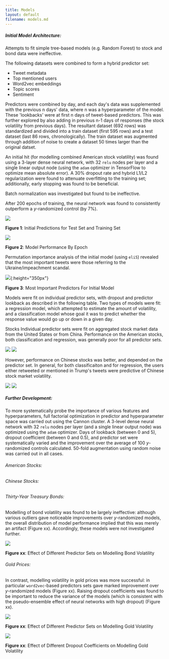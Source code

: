 ```yaml
---
title: Models 
layout: default
filename: models.md
--- 
```


##### Initial Model Architecture:

Attempts to fit simple tree-based models (e.g. Random Forest) to stock and bond data were ineffective.

The following datasets were combined to form a hybrid predictor set: 
- Tweet metadata
- Top mentioned users
- Word2vec embeddings
- Topic scores 
- Sentiment

Predictors were combined by day, and each day's data was supplemented with the previous n days' data, where n was a hyperparameter of the model. 
These 'lookbacks' were at first n days of tweet-based predictors. This was further explored by also adding in previous n-1 days of responses (the stock volatility from previous days).
The resultant dataset (692 rows) was standardized and divided into a train dataset (first 595 rows) and a test dataset (last 86 rows, chronologically).
The train dataset was augmented through addition of noise to create a dataset 50 times larger than the original datset.

An initial hit (for modelling combined American stock volatility) was found using a 3-layer dense neural network, 
with 32 `relu` nodes per layer and a single linear output node (using the `adam` optimizer in TensorFlow to optimize mean absolute error). 
A 30% dropout rate and hybrid L1/L2 regularization were found to attenuate overfitting to the training set; 
additionally, early stopping was found to be beneficial. 

Batch normalization was investigated but found to be ineffective. 

After 200 epochs of training, the neural network was found to consistently outperform a *y*-randomized control (by 7%).  

![](assets/img/initial_model_pred.png)

**Figure 1**: Initial Predictions for Test Set and Training Set

![](assets/img/initial_model_loss.png)

**Figure 2**: Model Performance By Epoch

Permutation importance analysis of the initial model (using `eli5`) revealed that the most important tweets were those referring to the Ukraine/impeachment scandal. 

![](assets/img/initial_model_importance.png){:height="350px"}

**Figure 3**: Most Important Predictors For Initial Model

Models were fit on individual predictor sets, with dropout and predictor lookback as described in the following table. Two types of models were fit: a regression model, which attempted to estimate the amount of volatility, and a classification model whose goal it was to predict whether the response value would go up or down in a given day. 

Stocks
Individual predictor sets were fit on aggregated stock market data from the United States or from China. Performance on the American stocks, both classification and regression, was generally poor for all predictor sets.

![](models/img/american_stocks1.single_predictor_set.regressor_pct_improvement.png')
![](models/img/american_stocks1.single_predictor_set.classifier_auc.png')

However, performance on Chinese stocks was better, and depended on the predictor set. In general, for both classificaiton and for regression, the users either retweeted or mentioned in Trump's tweets were predictive of Chinese stock market volatility.

![](models/img/chinese_stocks1.single_predictor_set.regressor_pct_improvement.png')
![](models/img/chinese_stocks1.single_predictor_set.classifier_auc.png')

##### Further Development:

To more systematically probe the importance of various features and hyperparameters, full factorial optimization in predictor and hyperparameter space was carried out using the Cannon cluster. 
A 3-level dense neural network with 32 `relu` nodes per layer (and a single linear output node) was optimized using the `adam` optimizer. 
Days of lookback (between 0 and 5), dropout coefficient (between 0 and 0.5), and predictor set were systematically varied and the improvement over the average of 100 *y*-randomized controls calculated.
50-fold augmentation using random noise was carried out in all cases. 

###### American Stocks:

###### Chinese Stocks:

###### Thirty-Year Treasury Bonds:

Modelling of bond volatility was found to be largely ineffective: although various outliers gave noticeable improvements over *y*-randomized models, 
the overall distribution of model performance implied that this was merely an artifact (Figure xx). 
Accordingly, these models were not investigated further.

![](assets/img/bond_predictors.png)

**Figure xx**: Effect of Different Predictor Sets on Modelling Bond Volatility

###### Gold Prices:

In contrast, modelling volatility in gold prices was more successful: in particular `word2vec`-based predictors sets gave marked improvement over *y*-randomized models (Figure xx). 
Raising dropout coefficients was found to be important to reduce the variance of the models (which is consistent with the pseudo-ensemble effect of neural networks with high dropout) (Figure xx).

![](assets/img/au_predictors.png)

**Figure xx**: Effect of Different Predictor Sets on Modelling Gold Volatility

![](assets/img/au_dropout.png)

**Figure xx**: Effect of Different Dropout Coefficients on Modelling Gold Volatility

